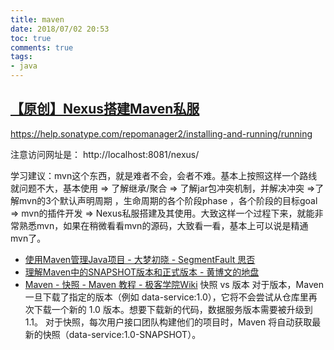 ```yaml
---
title: maven
date: 2018/07/02 20:53
toc: true
comments: true
tags:
- java
---
```


## [【原创】Nexus搭建Maven私服](https://www.cnblogs.com/dreamroute/p/5440419.html)
https://help.sonatype.com/repomanager2/installing-and-running/running

注意访问网址是： http://localhost:8081/nexus/

学习建议：mvn这个东西，就是难者不会，会者不难。基本上按照这样一个路线就问题不大，基本使用 => 了解继承/聚合 => 了解jar包冲突机制，并解决冲突 =>了解mvn的3个默认声明周期 ，生命周期的各个阶段phase ，各个阶段的目标goal => mvn的插件开发 => Nexus私服搭建及其使用。大致这样一个过程下来，就能非常熟悉mvn，如果在稍微看看mvn的源码，大致看一看，基本上可以说是精通mvn了。



- [使用Maven管理Java项目 - 大梦初晓 - SegmentFault 思否](https://segmentfault.com/a/1190000003044418)
- [理解Maven中的SNAPSHOT版本和正式版本 - 黄博文的地盘](http://www.huangbowen.net/blog/2016/01/29/understand-official-version-and-snapshot-version-in-maven/)
- [Maven - 快照 - Maven 教程 - 极客学院Wiki](http://wiki.jikexueyuan.com/project/maven/snapshots.html)
快照 vs 版本
对于版本，Maven 一旦下载了指定的版本（例如 data-service:1.0），它将不会尝试从仓库里再次下载一个新的 1.0 版本。想要下载新的代码，数据服务版本需要被升级到 1.1。
对于快照，每次用户接口团队构建他们的项目时，Maven 将自动获取最新的快照（data-service:1.0-SNAPSHOT）。
